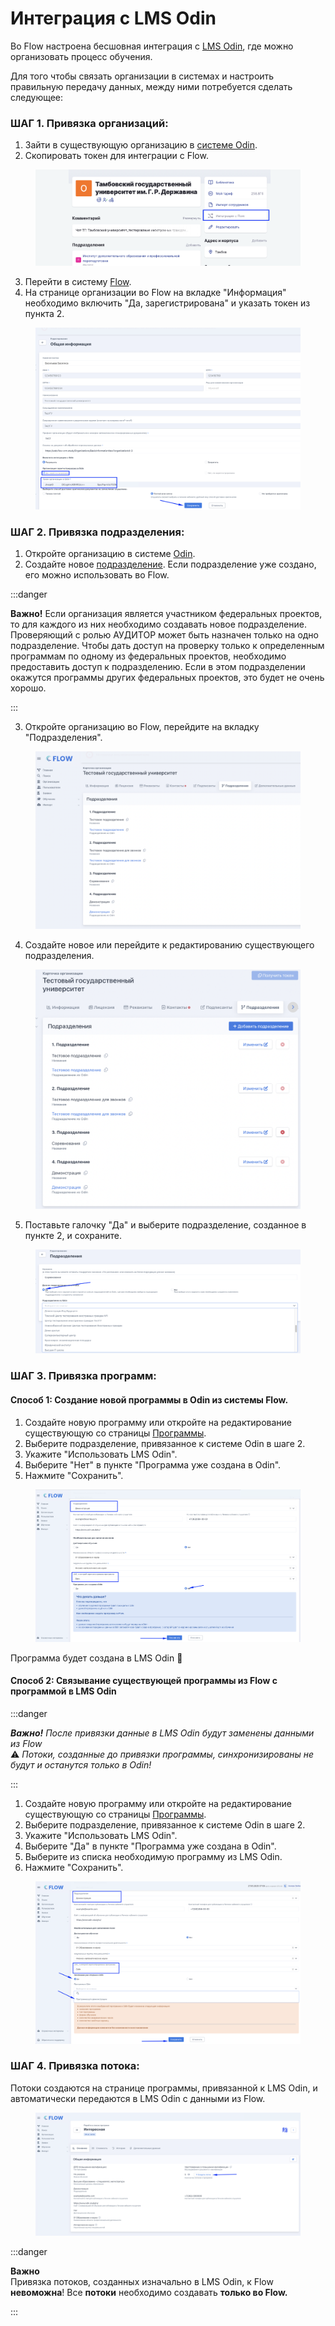 # Интеграция с LMS Odin

Во Flow настроена бесшовная интеграция с [LMS Odin](https://www.odin.study/connect), где можно организовать процесс обучения.&#x20;

Для того чтобы связать организации в системах и настроить правильную передачу данных, между ними потребуется  сделать следующее:

### **ШАГ 1. Привязка организаций:**

1. Зайти в существующую организацию в [системе Odin](https://www.odin.study/ru/University/Universities?page=1\&name=\&universityProjectTypes\&universityLincenseTypes).
2. Скопировать токен для интеграции с Flow.

<figure><img src="../.gitbook/assets/image (164).png" alt=""><figcaption></figcaption></figure>

3. Перейти в систему [Flow](https://www.flow-crm.study/).
4. На странице организации во Flow на вкладке "Информация" необходимо включить "Да, зарегистрирована" и указать токен из пункта 2.

<figure><img src="../.gitbook/assets/image (165).png" alt=""><figcaption></figcaption></figure>

### **ШАГ 2. Привязка подразделения:**

1. Откройте организацию в системе [Odin](https://www.odin.study/ru/University/Universities?page=1\&name=\&universityProjectTypes\&universityLincenseTypes).
2. Создайте новое [подразделение](https://www.odin.study/odin/struktura/podrazdelenie). Если подразделение уже создано, его можно использовать во Flow.

:::danger

**Важно!** Если организация является участником федеральных проектов, то для каждого из них необходимо создавать новое подразделение. Проверяющий с ролью АУДИТОР может быть назначен только на одно подразделение. Чтобы дать доступ на проверку только к определенным программам по одному из федеральных проектов, необходимо предоставить доступ к подразделению. Если в этом подразделении окажутся программы других федеральных проектов, это будет не очень хорошо.

:::

3. Откройте организацию во Flow, перейдите на вкладку "Подразделения".

<figure><img src="../.gitbook/assets/image (166).png" alt=""><figcaption></figcaption></figure>

4. Создайте новое или перейдите к редактированию существующего подразделения.

<figure><img src="../.gitbook/assets/image (167).png" alt=""><figcaption></figcaption></figure>

5. &#x20;Поставьте галочку "Да" и выберите подразделение, созданное в пункте 2, и сохраните.

<figure><img src="../.gitbook/assets/image (168).png" alt=""><figcaption></figcaption></figure>

### **ШАГ 3. Привязка программ:**

#### **Способ 1: Создание новой программы в Odin из системы Flow.**

1. Создайте новую программу или откройте на редактирование существующую со страницы [Программы](https://www.flow-crm.study/EducationPrograms/EducationProgramList).
2. Выберите подразделение, привязанное к системе Odin в шаге 2.
3. Укажите "Использовать LMS Odin".
4. Выберите "Нет" в пункте "Программа уже создана в Odin".
5. Нажмите "Сохранить".

<figure><img src="../.gitbook/assets/image (170).png" alt=""><figcaption></figcaption></figure>

Программа будет создана в LMS  Odin :tada:

#### **Способ 2: Связывание существующей программы из Flow с программой в LMS Odin**

:::danger

&#x20;_**Важно!** После привязки данные в LMS Odin будут заменены данными из Flow_\
⚠ _Потоки, созданные до привязки программы, синхронизированы не будут и останутся только в Odin!_

:::

1. Создайте новую программу или откройте на редактирование существующую со страницы [Программы](https://www.flow-crm.study/EducationPrograms/EducationProgramList).
2. Выберите подразделение, привязанное к системе Odin в шаге 2.
3. Укажите "Использовать LMS Odin".
4. Выберите "Да" в пункте "Программа уже создана в Odin".
5. Выберите из списка необходимую программу из LMS Odin.
6. Нажмите "Сохранить".

<figure><img src="../.gitbook/assets/image (171).png" alt=""><figcaption></figcaption></figure>

### **ШАГ 4. Привязка потока:**

Потоки создаются на странице программы, привязанной к LMS Odin, и  автоматически передаются в LMS Odin с данными из Flow.

<figure><img src="../.gitbook/assets/image (172).png" alt=""><figcaption></figcaption></figure>

:::danger

**Важно**\
Привязка потоков, созданных изначально в LMS Odin, к Flow **невоможна**! Все **потоки** необходимо создавать **только во Flow.**

:::
